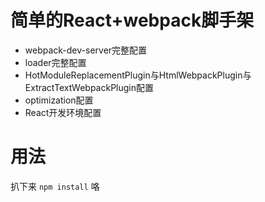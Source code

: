 # 简单的React+webpack脚手架
- webpack-dev-server完整配置
- loader完整配置
- HotModuleReplacementPlugin与HtmlWebpackPlugin与ExtractTextWebpackPlugin配置
- optimization配置
- React开发环境配置
# 用法
扒下来 ```npm install``` 咯